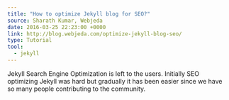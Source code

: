 ```yaml
---
title: "How to optimize Jekyll blog for SEO?"
source: Sharath Kumar, Webjeda
date: 2016-03-25 22:23:00 +0000
link: http://blog.webjeda.com/optimize-jekyll-blog-seo/
type: Tutorial
tool:
  - jekyll
---
```

Jekyll Search Engine Optimization is left to the users. Initially SEO optimizing Jekyll was hard but gradually it has been easier since we have so many people contributing to the community.

